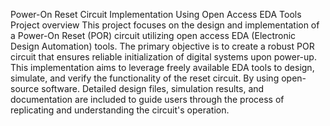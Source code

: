 Power-On Reset Circuit Implementation Using Open Access EDA Tools
Project overview 
This project focuses on the design and implementation of a Power-On Reset (POR) circuit utilizing open access EDA (Electronic Design Automation) tools. The primary objective is to create a robust POR circuit that ensures reliable initialization of digital systems upon power-up. This implementation aims to leverage freely available EDA tools to design, simulate, and verify the functionality of the reset circuit. By using open-source software. Detailed design files, simulation results, and documentation are included to guide users through the process of replicating and understanding the circuit's operation.



